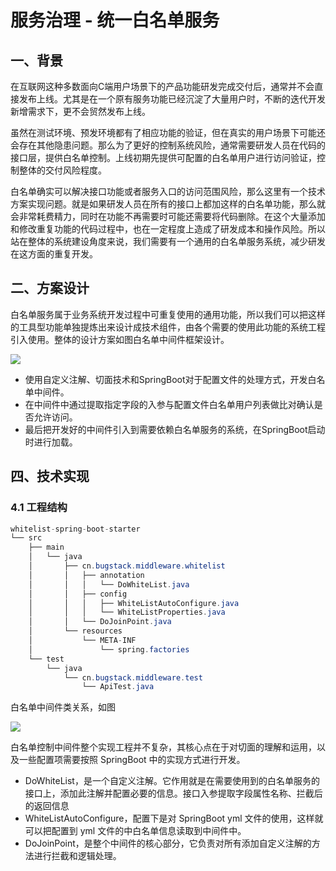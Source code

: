 # 服务治理 - 统一白名单服务
## 一、背景
在互联网这种多数面向C端用户场景下的产品功能研发完成交付后，通常并不会直接发布上线。尤其是在一个原有服务功能已经沉淀了大量用户时，不断的迭代开发新增需求下，更不会贸然发布上线。

虽然在测试环境、预发环境都有了相应功能的验证，但在真实的用户场景下可能还会存在其他隐患问题。那么为了更好的控制系统风险，通常需要研发人员在代码的接口层，提供白名单控制。上线初期先提供可配置的白名单用户进行访问验证，控制整体的交付风险程度。

白名单确实可以解决接口功能或者服务入口的访问范围风险，那么这里有一个技术方案实现问题。就是如果研发人员在所有的接口上都加这样的白名单功能，那么就会非常耗费精力，同时在功能不再需要时可能还需要将代码删除。在这个大量添加和修改重复功能的代码过程中，也在一定程度上造成了研发成本和操作风险。所以站在整体的系统建设角度来说，我们需要有一个通用的白名单服务系统，减少研发在这方面的重复开发。

## 二、方案设计
白名单服务属于业务系统开发过程中可重复使用的通用功能，所以我们可以把这样的工具型功能单独提炼出来设计成技术组件，由各个需要的使用此功能的系统工程引入使用。整体的设计方案如图白名单中间件框架设计。

![](https://p3-juejin.byteimg.com/tos-cn-i-k3u1fbpfcp/a2c492febbc742ba8eeb5425bea972cc~tplv-k3u1fbpfcp-jj-mark:3024:0:0:0:q75.awebp)

- 使用自定义注解、切面技术和SpringBoot对于配置文件的处理方式，开发白名单中间件。
- 在中间件中通过提取指定字段的入参与配置文件白名单用户列表做比对确认是否允许访问。
- 最后把开发好的中间件引入到需要依赖白名单服务的系统，在SpringBoot启动时进行加载。

## 四、技术实现
### 4.1 工程结构
```java
whitelist-spring-boot-starter
└── src
    ├── main
    │   └── java
    │       ├── cn.bugstack.middleware.whitelist
    │       │   ├── annotation
    │       │   │   └── DoWhiteList.java
    │       │   ├── config
    │       │   │   ├── WhiteListAutoConfigure.java
    │       │   │   └── WhiteListProperties.java
    │       │   └── DoJoinPoint.java
    │       └── resources
    │           └── META-INF 
    │               └── spring.factories
    └── test
        └── java
            └── cn.bugstack.middleware.test
                └── ApiTest.java
```

白名单中间件类关系，如图

![](https://p3-juejin.byteimg.com/tos-cn-i-k3u1fbpfcp/a1709991f4f14605a56955ea28bc48fe~tplv-k3u1fbpfcp-jj-mark:3024:0:0:0:q75.awebp)

白名单控制中间件整个实现工程并不复杂，其核心点在于对切面的理解和运用，以及一些配置项需要按照 SpringBoot 中的实现方式进行开发。

- DoWhiteList，是一个自定义注解。它作用就是在需要使用到的白名单服务的接口上，添加此注解并配置必要的信息。接口入参提取字段属性名称、拦截后的返回信息
- WhiteListAutoConfigure，配置下是对 SpringBoot yml 文件的使用，这样就可以把配置到 yml 文件的中白名单信息读取到中间件中。
- DoJoinPoint，是整个中间件的核心部分，它负责对所有添加自定义注解的方法进行拦截和逻辑处理。